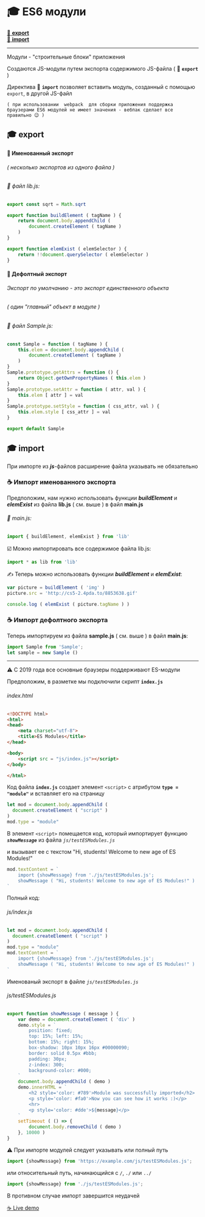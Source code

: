 # :mortar_board: ES6 модули

[:small_orange_diamond: **export**](https://developer.mozilla.org/ru/docs/Web/JavaScript/Reference/Statements/export)<br/>
[:small_orange_diamond: **import**](https://developer.mozilla.org/ru/docs/Web/JavaScript/Reference/Statements/import)
***
Модули - "строительные блоки" приложения

Создаются JS-модули путем экспорта содержимого JS-файла ( :small_orange_diamond: **`export`** )

Директива :small_orange_diamond: **`import`**  позволяет вставить модуль, созданный с помощью `export`, в другой JS-файл

`( при использовании  webpack  для сборки приложения поддержка браузерами ES6 модулей не имеет значения - вебпак сделает все правильно 😉 )`

## :mortar_board: export

#### :radio_button: Именованный экспорт 
###### ( несколько экспортов из одного файла )
###### :pencil: файл lib.js:
```javascript
export const sqrt = Math.sqrt

export function buildElement ( tagName ) {
    return document.body.appendChild (
        document.createElement ( tagName )
    ) 
}

export function elemExist ( elemSelector ) {
    return !!document.querySelector ( elemSelector )
}
```
#### :radio_button: Дефолтный экспорт 
###### Экспорт по умолчанию - это экспорт единственного объекта
###### ( один "главный" объект в модуле )
###### :pencil: файл Sample.js:
```javascript
const Sample = function ( tagName ) {
    this.elem = document.body.appendChild (
        document.createElement ( tagName )
    ) 
}
Sample.prototype.getAttrs = function () {
    return Object.getOwnPropertyNames ( this.elem )
}
Sample.prototype.setAttr = function ( attr, val ) {
    this.elem [ attr ] = val
}
Sample.prototype.setStyle = function ( css_attr, val ) {
    this.elem.style [ css_attr ] = val
}

export default Sample
```

## :mortar_board: import

При импорте из **_js_**-файлов расширение файла указывать не обязательно

### :coffee:  Импорт именованного экспорта
 
Предположим, нам нужно использовать функции  **_buildElement_**  и  **_elemExist_**  из файла  **lib.js**  ( см. выше )
в файл **main.js**

###### :pencil: main.js:
```javascript
import { buildElement, elemExist } from 'lib'
```
:ballot_box_with_check: Можно импортировать все содержимое файла lib.js:
```javascript
import * as lib from 'lib'
```
✍ Теперь можно использовать функции **_buildElement_**  и  **_elemExist_**:
```javascript
var picture = buildElement ( 'img' )
picture.src = 'http://cs5-2.4pda.to/8853638.gif'

console.log ( elemExist ( picture.tagName ) )
```
### :coffee: Импорт дефолтного экспорта

Теперь импортируем из файла  **sample.js**  ( см. выше ) в файл  **main.js**:
```javascript
import Sample from 'Sample';
let sample = new Sample ()
```

***

:warning: С 2019 года все основные браузеры поддерживают ES-модули

Предположим, в разметке мы подключили скрипт **`index.js`**

###### index.html

```html
<!DOCTYPE html>
<html>
<head>
    <meta charset="utf-8">
    <title>ES Modules</title>
</head>

<body>
    <script src = "js/index.js"></script>
</body>

</html>
```

Код файла **`index.js`** создает элемент `<script>` с атрибутом **`type = "module"`** и вставляет его на страницу

```javascript
let mod = document.body.appendChild (
  document.createElement ( "script" )
)
mod.type = "module"
```

В элемент `<script>` помещается код, который импортирует функцию **_`showMessage`_** из файла *`js/testESModules.js`*

и вызывает ее с текстом "Hi, students! Welcome to new age of ES Modules!"

```javascript
mod.textContent = `
    import {showMessage} from './js/testESModules.js';
    showMessage ( "Hi, students! Welcome to new age of ES Modules!" )
`
```

Полный код:

###### js/index.js

```javascript
let mod = document.body.appendChild (
  document.createElement ( "script" )
)
mod.type = "module"
mod.textContent = `
    import {showMessage} from './js/testESModules.js';
    showMessage ( "Hi, students! Welcome to new age of ES Modules!" )
`
```

Именованый экспорт в файле *`js/testESModules.js`*

###### js/testESModules.js

```javascript
export function showMessage ( message ) {
    var demo = document.createElement ( 'div' )
    demo.style = `
        position: fixed;
        top: 15%; left: 15%;
        bottom: 15%; right: 15%;
        box-shadow: 10px 10px 16px #00000090;
        border: solid 0.5px #bbb;
        padding: 30px;
        z-index: 300;
        background-color: #000;
    `
    document.body.appendChild ( demo )
    demo.innerHTML = `
        <h2 style='color: #789'>Module was successfully imported</h2>
        <p style='color: #fa0'>Now you can see how it works :)</p>
        <hr>
        <p style='color: #dde'>${message}</p>
    `
    setTimeout ( () => {
        document.body.removeChild ( demo )
    }, 10000 )
}
```

:warning: При импорте модулей следует указывать или полный путь 

```javascript
import {showMessage} from 'https://example.com/js/testESModules.js';
```

или относительный путь, начинающийся с `/`, `./` или `../`

```javascript
import {showMessage} from './js/testESModules.js';
```

В противном случае импорт завершится неудачей


[:coffee: Live demo](https://garevna.github.io/js-samples/#25)